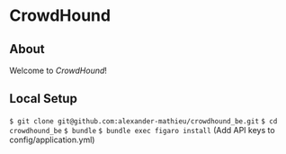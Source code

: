 # CrowdHound

## About

Welcome to _CrowdHound_!

## Local Setup

`$ git clone git@github.com:alexander-mathieu/crowdhound_be.git`
`$ cd crowdhound_be`
`$ bundle`
`$ bundle exec figaro install` (Add API keys to config/application.yml)
